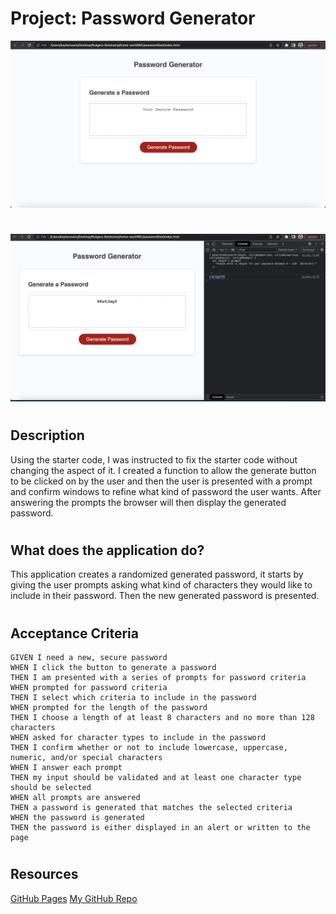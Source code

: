 # Project: Password Generator
![](./images/Screen%20Shot%202022-06-02%20at%202.16.20%20PM.png)
#
![](./images/Screen%20Shot%202022-06-02%20at%202.16.44%20PM.png)
#
## Description
Using the starter code, I was instructed to fix the starter code without changing the aspect of it. I created a function to allow the generate button to be clicked on by the user and then the user is presented with a prompt and confirm windows to refine what kind of password the user wants. After answering the prompts the browser will then display the generated password.
#
## What does the application do?
This application creates a randomized generated password, it starts by giving the user prompts asking what kind of characters they would like to include in their password. Then the new generated password is presented.
#
## Acceptance Criteria
```
GIVEN I need a new, secure password
WHEN I click the button to generate a password
THEN I am presented with a series of prompts for password criteria
WHEN prompted for password criteria
THEN I select which criteria to include in the password
WHEN prompted for the length of the password
THEN I choose a length of at least 8 characters and no more than 128 characters
WHEN asked for character types to include in the password
THEN I confirm whether or not to include lowercase, uppercase, numeric, and/or special characters
WHEN I answer each prompt
THEN my input should be validated and at least one character type should be selected
WHEN all prompts are answered
THEN a password is generated that matches the selected criteria
WHEN the password is generated
THEN the password is either displayed in an alert or written to the page
```
#
## Resources
[GitHub Pages](http://pages.github.com/)
[My GitHub Repo]()